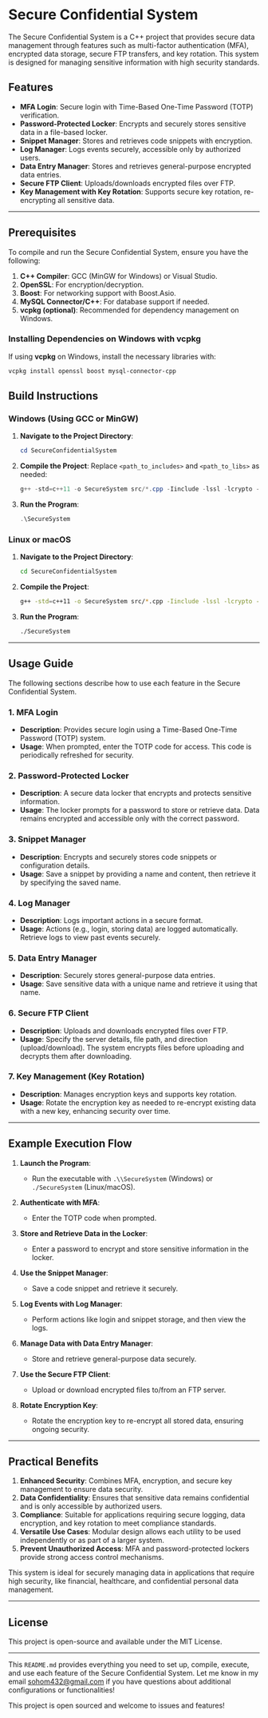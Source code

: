 # Secure Confidential System

The Secure Confidential System is a C++ project that provides secure data management through features such as multi-factor authentication (MFA), encrypted data storage, secure FTP transfers, and key rotation. This system is designed for managing sensitive information with high security standards.

## Features

- **MFA Login**: Secure login with Time-Based One-Time Password (TOTP) verification.
- **Password-Protected Locker**: Encrypts and securely stores sensitive data in a file-based locker.
- **Snippet Manager**: Stores and retrieves code snippets with encryption.
- **Log Manager**: Logs events securely, accessible only by authorized users.
- **Data Entry Manager**: Stores and retrieves general-purpose encrypted data entries.
- **Secure FTP Client**: Uploads/downloads encrypted files over FTP.
- **Key Management with Key Rotation**: Supports secure key rotation, re-encrypting all sensitive data.

---

## Prerequisites

To compile and run the Secure Confidential System, ensure you have the following:

1. **C++ Compiler**: GCC (MinGW for Windows) or Visual Studio.
2. **OpenSSL**: For encryption/decryption.
3. **Boost**: For networking support with Boost.Asio.
4. **MySQL Connector/C++**: For database support if needed.
5. **vcpkg (optional)**: Recommended for dependency management on Windows.

### Installing Dependencies on Windows with vcpkg

If using **vcpkg** on Windows, install the necessary libraries with:

```powershell
vcpkg install openssl boost mysql-connector-cpp
```

## Build Instructions

### Windows (Using GCC or MinGW)

1. **Navigate to the Project Directory**:
   ```powershell
   cd SecureConfidentialSystem
   ```

2. **Compile the Project**:
   Replace `<path_to_includes>` and `<path_to_libs>` as needed:
   
   ```powershell
   g++ -std=c++11 -o SecureSystem src/*.cpp -Iinclude -lssl -lcrypto -lmysqlcppconn -lboost_system -lws2_32
   ```

3. **Run the Program**:
   ```powershell
   .\SecureSystem
   ```

### Linux or macOS

1. **Navigate to the Project Directory**:
   ```bash
   cd SecureConfidentialSystem
   ```

2. **Compile the Project**:
   ```bash
   g++ -std=c++11 -o SecureSystem src/*.cpp -Iinclude -lssl -lcrypto -lmysqlcppconn -lboost_system -lpthread
   ```

3. **Run the Program**:
   ```bash
   ./SecureSystem
   ```

---

## Usage Guide

The following sections describe how to use each feature in the Secure Confidential System.

### 1. MFA Login

- **Description**: Provides secure login using a Time-Based One-Time Password (TOTP) system.
- **Usage**: When prompted, enter the TOTP code for access. This code is periodically refreshed for security.

### 2. Password-Protected Locker

- **Description**: A secure data locker that encrypts and protects sensitive information.
- **Usage**: The locker prompts for a password to store or retrieve data. Data remains encrypted and accessible only with the correct password.

### 3. Snippet Manager

- **Description**: Encrypts and securely stores code snippets or configuration details.
- **Usage**: Save a snippet by providing a name and content, then retrieve it by specifying the saved name.

### 4. Log Manager

- **Description**: Logs important actions in a secure format.
- **Usage**: Actions (e.g., login, storing data) are logged automatically. Retrieve logs to view past events securely.

### 5. Data Entry Manager

- **Description**: Securely stores general-purpose data entries.
- **Usage**: Save sensitive data with a unique name and retrieve it using that name.

### 6. Secure FTP Client

- **Description**: Uploads and downloads encrypted files over FTP.
- **Usage**: Specify the server details, file path, and direction (upload/download). The system encrypts files before uploading and decrypts them after downloading.

### 7. Key Management (Key Rotation)

- **Description**: Manages encryption keys and supports key rotation.
- **Usage**: Rotate the encryption key as needed to re-encrypt existing data with a new key, enhancing security over time.

---

## Example Execution Flow

1. **Launch the Program**:
   - Run the executable with `.\\SecureSystem` (Windows) or `./SecureSystem` (Linux/macOS).

2. **Authenticate with MFA**:
   - Enter the TOTP code when prompted.

3. **Store and Retrieve Data in the Locker**:
   - Enter a password to encrypt and store sensitive information in the locker.

4. **Use the Snippet Manager**:
   - Save a code snippet and retrieve it securely.

5. **Log Events with Log Manager**:
   - Perform actions like login and snippet storage, and then view the logs.

6. **Manage Data with Data Entry Manager**:
   - Store and retrieve general-purpose data securely.

7. **Use the Secure FTP Client**:
   - Upload or download encrypted files to/from an FTP server.

8. **Rotate Encryption Key**:
   - Rotate the encryption key to re-encrypt all stored data, ensuring ongoing security.

---

## Practical Benefits

1. **Enhanced Security**: Combines MFA, encryption, and secure key management to ensure data security.
2. **Data Confidentiality**: Ensures that sensitive data remains confidential and is only accessible by authorized users.
3. **Compliance**: Suitable for applications requiring secure logging, data encryption, and key rotation to meet compliance standards.
4. **Versatile Use Cases**: Modular design allows each utility to be used independently or as part of a larger system.
5. **Prevent Unauthorized Access**: MFA and password-protected lockers provide strong access control mechanisms.

This system is ideal for securely managing data in applications that require high security, like financial, healthcare, and confidential personal data management.

---

## License

This project is open-source and available under the MIT License.

--- 

This `README.md` provides everything you need to set up, compile, execute, and use each feature of the Secure Confidential System. Let me know in my email sohom432@gmail.com if you have questions about additional configurations or functionalities!

This project is open sourced and welcome to issues and features!
